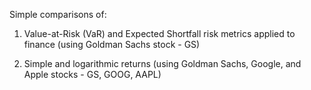 Simple comparisons of:

1. Value-at-Risk (VaR) and Expected Shortfall risk metrics applied to finance (using Goldman Sachs stock - GS)

2. Simple and logarithmic returns (using Goldman Sachs, Google, and Apple stocks - GS, GOOG, AAPL)